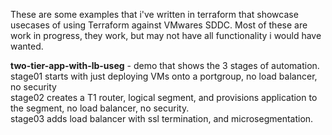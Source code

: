 These are some examples that i've written in terraform that showcase usecases of using Terraform against VMwares SDDC.
Most of these are work in progress, they work, but may not have all functionality i would have wanted.

**two-tier-app-with-lb-useg** - demo that shows the 3 stages of automation. 
stage01 starts with just deploying VMs onto a portgroup, no load balancer, no security<br/>
stage02 creates a T1 router, logical segment, and provisions application to the segment, no load balancer, no security.<br/>
stage03 adds load balancer with ssl termination, and microsegmentation.<br/>
